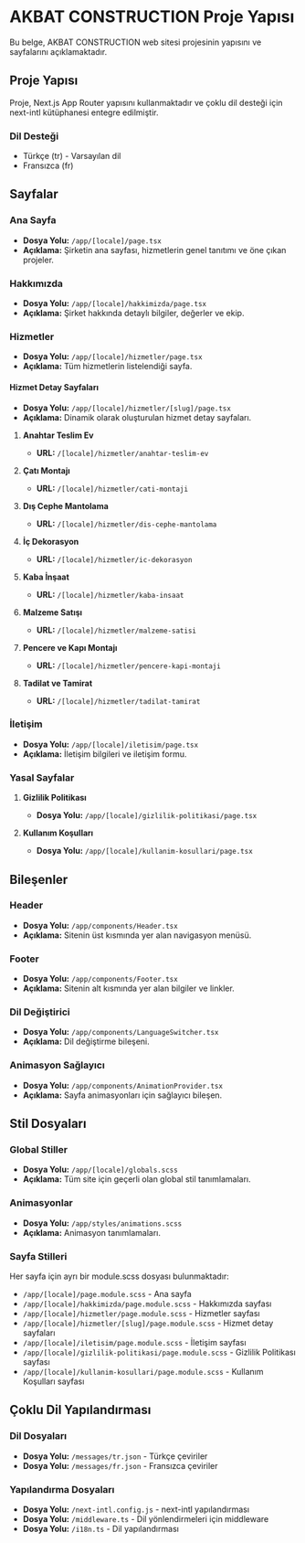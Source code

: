 # AKBAT CONSTRUCTION Proje Yapısı

Bu belge, AKBAT CONSTRUCTION web sitesi projesinin yapısını ve sayfalarını açıklamaktadır.

## Proje Yapısı

Proje, Next.js App Router yapısını kullanmaktadır ve çoklu dil desteği için next-intl kütüphanesi entegre edilmiştir.

### Dil Desteği

- Türkçe (tr) - Varsayılan dil
- Fransızca (fr)

## Sayfalar

### Ana Sayfa
- **Dosya Yolu:** `/app/[locale]/page.tsx`
- **Açıklama:** Şirketin ana sayfası, hizmetlerin genel tanıtımı ve öne çıkan projeler.

### Hakkımızda
- **Dosya Yolu:** `/app/[locale]/hakkimizda/page.tsx`
- **Açıklama:** Şirket hakkında detaylı bilgiler, değerler ve ekip.

### Hizmetler
- **Dosya Yolu:** `/app/[locale]/hizmetler/page.tsx`
- **Açıklama:** Tüm hizmetlerin listelendiği sayfa.

#### Hizmet Detay Sayfaları
- **Dosya Yolu:** `/app/[locale]/hizmetler/[slug]/page.tsx`
- **Açıklama:** Dinamik olarak oluşturulan hizmet detay sayfaları.

1. **Anahtar Teslim Ev**
   - **URL:** `/[locale]/hizmetler/anahtar-teslim-ev`

2. **Çatı Montajı**
   - **URL:** `/[locale]/hizmetler/cati-montaji`

3. **Dış Cephe Mantolama**
   - **URL:** `/[locale]/hizmetler/dis-cephe-mantolama`

4. **İç Dekorasyon**
   - **URL:** `/[locale]/hizmetler/ic-dekorasyon`

5. **Kaba İnşaat**
   - **URL:** `/[locale]/hizmetler/kaba-insaat`

6. **Malzeme Satışı**
   - **URL:** `/[locale]/hizmetler/malzeme-satisi`

7. **Pencere ve Kapı Montajı**
   - **URL:** `/[locale]/hizmetler/pencere-kapi-montaji`

8. **Tadilat ve Tamirat**
   - **URL:** `/[locale]/hizmetler/tadilat-tamirat`

### İletişim
- **Dosya Yolu:** `/app/[locale]/iletisim/page.tsx`
- **Açıklama:** İletişim bilgileri ve iletişim formu.

### Yasal Sayfalar
1. **Gizlilik Politikası**
   - **Dosya Yolu:** `/app/[locale]/gizlilik-politikasi/page.tsx`

2. **Kullanım Koşulları**
   - **Dosya Yolu:** `/app/[locale]/kullanim-kosullari/page.tsx`

## Bileşenler

### Header
- **Dosya Yolu:** `/app/components/Header.tsx`
- **Açıklama:** Sitenin üst kısmında yer alan navigasyon menüsü.

### Footer
- **Dosya Yolu:** `/app/components/Footer.tsx`
- **Açıklama:** Sitenin alt kısmında yer alan bilgiler ve linkler.

### Dil Değiştirici
- **Dosya Yolu:** `/app/components/LanguageSwitcher.tsx`
- **Açıklama:** Dil değiştirme bileşeni.

### Animasyon Sağlayıcı
- **Dosya Yolu:** `/app/components/AnimationProvider.tsx`
- **Açıklama:** Sayfa animasyonları için sağlayıcı bileşen.

## Stil Dosyaları

### Global Stiller
- **Dosya Yolu:** `/app/[locale]/globals.scss`
- **Açıklama:** Tüm site için geçerli olan global stil tanımlamaları.

### Animasyonlar
- **Dosya Yolu:** `/app/styles/animations.scss`
- **Açıklama:** Animasyon tanımlamaları.

### Sayfa Stilleri
Her sayfa için ayrı bir module.scss dosyası bulunmaktadır:
- `/app/[locale]/page.module.scss` - Ana sayfa
- `/app/[locale]/hakkimizda/page.module.scss` - Hakkımızda sayfası
- `/app/[locale]/hizmetler/page.module.scss` - Hizmetler sayfası
- `/app/[locale]/hizmetler/[slug]/page.module.scss` - Hizmet detay sayfaları
- `/app/[locale]/iletisim/page.module.scss` - İletişim sayfası
- `/app/[locale]/gizlilik-politikasi/page.module.scss` - Gizlilik Politikası sayfası
- `/app/[locale]/kullanim-kosullari/page.module.scss` - Kullanım Koşulları sayfası

## Çoklu Dil Yapılandırması

### Dil Dosyaları
- **Dosya Yolu:** `/messages/tr.json` - Türkçe çeviriler
- **Dosya Yolu:** `/messages/fr.json` - Fransızca çeviriler

### Yapılandırma Dosyaları
- **Dosya Yolu:** `/next-intl.config.js` - next-intl yapılandırması
- **Dosya Yolu:** `/middleware.ts` - Dil yönlendirmeleri için middleware
- **Dosya Yolu:** `/i18n.ts` - Dil yapılandırması 